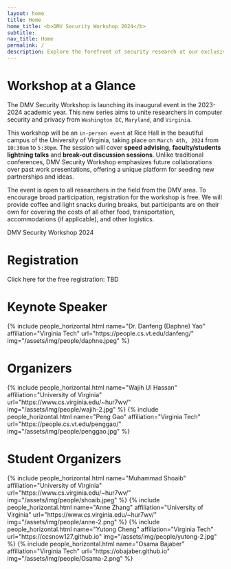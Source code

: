 ```yaml
---
layout: home
title: Home
home_title: <b>DMV Security Workshop 2024</b>
subtitle:
nav_title: Home
permalink: /
description: Explore the forefront of security research at our exclusive workshop, uniting aspiring researchers from Washington D.C., Maryland, and Virginia.
---
```


# Workshop at a Glance

The DMV Security Workshop is launching its inaugural event in the 2023-2024 academic year. This new series aims to unite researchers in computer security and privacy from `Washington DC`, `Maryland`, and `Virginia`.

This workshop will be an `in-person event` at Rice Hall in the beautiful campus of the University of Virginia, taking place on `March 4th, 2024` from `10:30am` to `5:30pm`. The session will cover <b>speed advising</b>, <b>faculty/students lightning talks</b> and <b>break-out discussion sessions</b>. Unlike traditional conferences, DMV Security Workshop emphasizes future collaborations over past work presentations, offering a unique platform for seeding new partnerships and ideas.

The event is open to all researchers in the field from the DMV area. To encourage broad participation, registration for the workshop is free. We will provide coffee and light snacks during breaks, but participants are on their own for covering the costs of all other food, transportation, accommodations (if applicable), and other logistics.

DMV Security Workshop 2024

# Registration

Click here for the free registration: TBD

# Keynote Speaker
<div class="row row-cols-2 projects pt-3 pb-3">
  {% include people_horizontal.html name="Dr. Danfeng (Daphne) Yao" affiliation="Virginia Tech" url="https://people.cs.vt.edu/danfeng/" img="/assets/img/people/daphne.jpeg" %}
</div>


# Organizers
<div class="row row-cols-2 projects pt-3 pb-3">
  {% include people_horizontal.html name="Wajih Ul Hassan" affiliation="University of Virginia" url="https://www.cs.virginia.edu/~hur7wv/" img="/assets/img/people/wajih-2.jpg" %}
  {% include people_horizontal.html name="Peng Gao" affiliation="Virginia Tech" url="https://people.cs.vt.edu/penggao/" img="/assets/img/people/penggao.jpg" %}
</div>

# Student Organizers
<div class="row row-cols-2 projects pt-3 pb-3">
  {% include people_horizontal.html name="Muhammad Shoaib" affiliation="University of Virginia" url="https://www.cs.virginia.edu/~hur7wv/" img="/assets/img/people/shoaib.jpeg" %}
  {% include people_horizontal.html name="Anne Zhang" affiliation="University of Virginia" url="https://www.cs.virginia.edu/~hur7wv/" img="/assets/img/people/anne-2.png" %}
  {% include people_horizontal.html name="Yutong Cheng" affiliation="Virginia Tech" url="https://ccsnow127.github.io" img="/assets/img/people/yutong-2.jpg" %}
  {% include people_horizontal.html name="Osama Bajaber" affiliation="Virginia Tech" url="https://obajaber.github.io" img="/assets/img/people/Osama-2.png" %}
</div>
